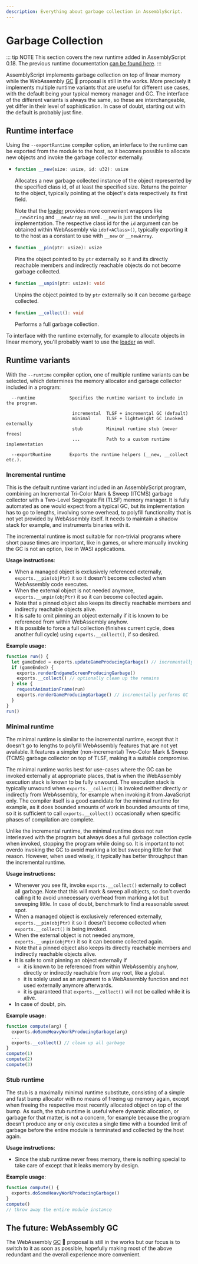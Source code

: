 ```yaml
---
description: Everything about garbage collection in AssemblyScript.
---
```


# Garbage Collection

::: tip NOTE
This section covers the new runtime added in AssemblyScript 0.18. The previous runtime documentation [can be found here](./runtime.md).
:::

AssemblyScript implements garbage collection on top of linear memory while the WebAssembly [GC](https://github.com/WebAssembly/gc) 🦄 proposal is still in the works. More precisely it implements multiple runtime variants that are useful for different use cases, with the default being your typical memory manager and GC. The interface of the different variants is always the same, so these are interchangeable, yet differ in their level of sophistication. In case of doubt, starting out with the default is probably just fine.

## Runtime interface

Using the `--exportRuntime` compiler option, an interface to the runtime can be exported from the module to the host, so it becomes possible to allocate new objects and invoke the garbage collector externally.

* ```ts
  function __new(size: usize, id: u32): usize
  ```
  Allocates a new garbage collected instance of the object represented by the specified class id, of at least the specified size. Returns the pointer to the object, typically pointing at the object's data respectively its first field.

  Note that the [loader](./loader.md) provides more convenient wrappers like `__newString` and `__newArray` as well. `__new` is just the underlying implementation. The respective class id for the `id` argument can be obtained within WebAssembly via `idof<AClass>()`, typically exporting it to the host as a constant to use with `__new` or `__newArray`.

* ```ts
  function __pin(ptr: usize): usize
  ```
  Pins the object pointed to by `ptr` externally so it and its directly reachable members and indirectly reachable objects do not become garbage collected.

* ```ts
  function __unpin(ptr: usize): void
  ```
  Unpins the object pointed to by `ptr` externally so it can become garbage collected.

* ```ts
  function __collect(): void
  ```
  Performs a full garbage collection.

To interface with the runtime externally, for example to allocate objects in linear memory, you'll probably want to use the [loader](./loader.md) as well.

## Runtime variants

With the `--runtime` compiler option, one of multiple runtime variants can be selected, which determines the memory allocator and garbage collector included in a program:

```
  --runtime             Specifies the runtime variant to include in the program.

                         incremental  TLSF + incremental GC (default)
                         minimal      TLSF + lightweight GC invoked externally
                         stub         Minimal runtime stub (never frees)
                         ...          Path to a custom runtime implementation

  --exportRuntime       Exports the runtime helpers (__new, __collect etc.).
```

### Incremental runtime

This is the default runtime variant included in an AssemblyScript program, combining an Incremental Tri-Color Mark & Sweep (ITCMS) garbage collector with a Two-Level Segregate Fit (TLSF) memory manager. It is fully automated as one would expect from a typical GC, but its implementation has to go to lengths, involving some overhead, to polyfill functionality that is not yet provided by WebAssembly itself. It needs to maintain a shadow stack for example, and instruments binaries with it.

The incremental runtime is most suitable for non-trivial programs where short pause times are important, like in games, or where manually invoking the GC is not an option, like in WASI applications.

**Usage instructions**:

* When a managed object is exclusively referenced externally, `exports.__pin(objPtr)` it so it doesn't become collected when WebAssembly code executes.
* When the external object is not needed anymore, `exports.__unpin(objPtr)` it so it can become collected again.
* Note that a pinned object also keeps its directly reachable members and indirectly reachable objects alive.
* It is safe to omit pinning an object externally if it is known to be referenced from within WebAssembly anyhow.
* It is possible to force a full collection (finishes current cycle, does another full cycle) using `exports.__collect()`, if so desired.

**Example usage:**

```js
function run() {
  let gameEnded = exports.updateGameProducingGarbage() // incrementally performs GC
  if (gameEnded) {
    exports.renderEndgameScreenProducingGarbage()
    exports.__collect() // optionally clean up the remains
  } else {
    requestAnimationFrame(run)
    exports.renderGameProducingGarbage() // incrementally performs GC
  }
}
run()
```

### Minimal runtime

The minimal runtime is similar to the incremental runtime, except that it doesn't go to lengths to polyfill WebAssembly features that are not yet available. It features a simpler (non-incremental) Two-Color Mark & Sweep (TCMS) garbage collector on top of TLSF, making it a suitable compromise.

The minimal runtime works best for use-cases where the GC can be invoked externally at appropriate places, that is when the WebAssembly execution stack is known to be fully unwound. The execution stack is typically unwound when `exports.__collect()` is invoked neither directly or indirectly from WebAssembly, for example when invoking it from JavaScript only. The compiler itself is a good candidate for the minimal runtime for example, as it does bounded amounts of work in bounded amounts of time, so it is sufficient to call `exports.__collect()` occasionally when specific phases of compilation are complete.

Unlike the incremental runtime, the minimal runtime does not run interleaved with the program but always does a full garbage collection cycle when invoked, stopping the program while doing so. It is important to not overdo invoking the GC to avoid marking a lot but sweeping little for that reason. However, when used wisely, it typically has better throughput than the incremental runtime.

**Usage instructions:**

* Whenever you see fit, invoke `exports.__collect()` externally to collect all garbage. Note that this will mark & sweep all objects, so don't overdo calling it to avoid unnecessary overhead from marking a lot but sweeping little. In case of doubt, benchmark to find a reasonable sweet spot.
* When a managed object is exclusively referenced externally, `exports.__pin(objPtr)` it so it doesn't become collected when `exports.__collect()` is being invoked.
* When the external object is not needed anymore, `exports.__unpin(objPtr)` it so it can become collected again.
* Note that a pinned object also keeps its directly reachable members and indirectly reachable objects alive.
* It is safe to omit pinning an object externally if
  * it is known to be referenced from within WebAssembly anyhow, directly or indirectly reachable from any root, like a global.
  * it is solely used as an argument to a WebAssembly function and not used externally anymore afterwards.
  * it is guaranteed that `exports.__collect()` will not be called while it is alive.
* In case of doubt, pin.

**Example usage:**

```js
function compute(arg) {
  exports.doSomeHeavyWorkProducingGarbage(arg)
  ...
  exports.__collect() // clean up all garbage
}
compute(1)
compute(2)
compute(3)
```

### Stub runtime

The stub is a maximally minimal runtime substitute, consisting of a simple and fast bump allocator with no means of freeing up memory again, except when freeing the respective most recently allocated object on top of the bump. As such, the stub runtime is useful where dynamic allocation, or garbage for that matter, is not a concern, for example because the program doesn't produce any or only executes a single time with a bounded limit of garbage before the entire module is terminated and collected by the host again.

**Usage instructions**:

* Since the stub runtime never frees memory, there is nothing special to take care of except that it leaks memory by design.

**Example usage**:

```js
function compute() {
  exports.doSomeHeavyWorkProducingGarbage()
}
compute()
// throw away the entire module instance
```

## The future: WebAssembly GC

The WebAssembly [GC](https://github.com/WebAssembly/gc) 🦄 proposal is still in the works but our focus is to switch to it as soon as possible, hopefully making most of the above redundant and the overall experience more convenient.

